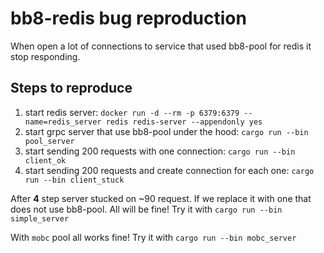 # bb8-redis bug reproduction

When open a lot of connections to service that used bb8-pool for redis it stop responding.

## Steps to reproduce

1. start redis server: `docker run -d --rm -p 6379:6379 --name=redis_server redis redis-server --appendonly yes`
2. start grpc server that use bb8-pool under the hood: `cargo run --bin pool_server`
3. start sending 200 requests with one connection: `cargo run --bin client_ok`
4. start sending 200 requests and create connection for each one: `cargo run --bin client_stuck`

After **4** step server stucked on ~90 request. If we replace it with one that does not use bb8-pool. All will be fine! Try it with `cargo run --bin simple_server`

With `mobc` pool all works fine! Try it with `cargo run --bin mobc_server`
